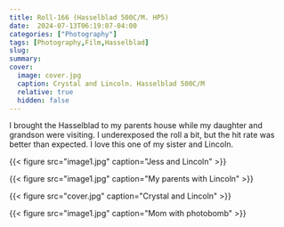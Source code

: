 ```yaml
---
title: Roll-166 (Hasselblad 500C/M. HP5)
date:  2024-07-13T06:19:07-04:00
categories: ["Photography"]
tags: [Photography,Film,Hasselblad]
slug: 
summary: 
cover:
  image: cover.jpg
  caption: Crystal and Lincoln. Hasselblad 500C/M
  relative: true
  hidden: false
---
```


I brought the Hasselblad to my parents house while my daughter and grandson were visiting. I underexposed the roll a bit, but the hit rate was better than expected. I love this one of my sister and Lincoln.

{{< figure src="image1.jpg" caption="Jess and Lincoln" >}}

{{< figure src="image1.jpg" caption="My parents with Lincoln" >}}

{{< figure src="cover.jpg" caption="Crystal and Lincoln" >}}

{{< figure src="image1.jpg" caption="Mom with photobomb" >}}
